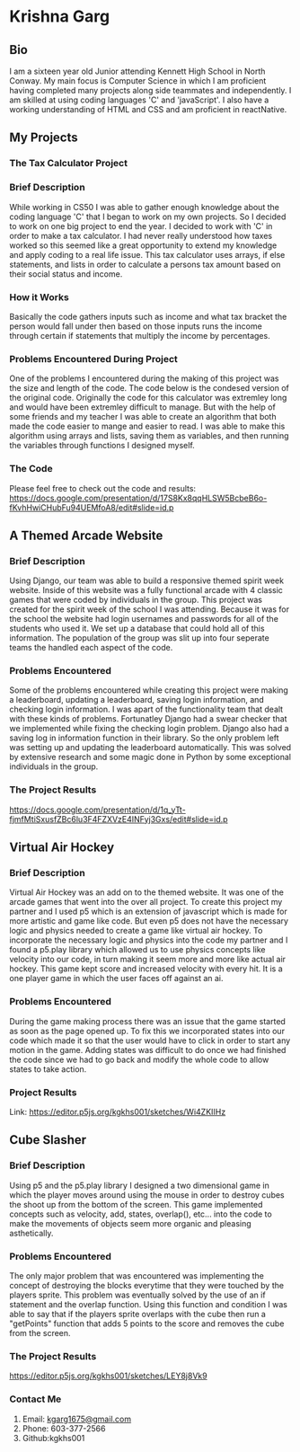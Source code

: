 # Krishna Garg
## Bio
I am a sixteen year old Junior attending Kennett High School in North Conway. My main focus is Computer Science in which I am proficient having completed many projects along side teammates and independently. I am skilled at using coding languages 'C' and 'javaScript'. I also have a working understanding of HTML and CSS and am proficient in reactNative. 

## My Projects 
### The Tax Calculator Project

### Brief Description
While working in CS50 I was able to gather enough knowledge about the coding language 'C' that I began to work on my own projects. So I decided to work on one big project to end the year.
I decided to work with 'C' in order to make a tax calculator. I had never really understood how taxes worked so this seemed like a great opportunity to extend my knowledge and apply coding
to a real life issue. This tax calculator uses arrays, if else statements, and lists in order to calculate a persons tax amount based on their social status and income. 

### How it Works
Basically the code gathers inputs such as income and what tax bracket the person would fall under then based on those inputs runs the income through certain if statements that multiply the income by percentages. 

### Problems Encountered During Project
One of the problems I encountered during the making of this project was the size and length of the code. The code below is the condesed version of the original code. Originally the code for this calculator was extremley long and would have been extremley difficult to manage. But with the help of some friends and my teacher I was able to create an algorithm that both made the code easier to mange and easier to read. I was able to make this algorithm using arrays and lists, saving them as variables, and then running the variables through functions I designed myself. 



### The Code 
Please feel free to check out the code and results:
https://docs.google.com/presentation/d/17S8Kx8qqHLSW5BcbeB6o-fKvhHwiCHubFu94UEMfoA8/edit#slide=id.p

## A Themed Arcade Website
### Brief Description
Using Django, our team was able to build a responsive themed spirit week website. Inside of this website was a fully functional arcade with 4 classic games that were coded by individuals in the group. This project was created for the spirit week of the school I was attending. Because it was for the school the website had login usernames and passwords for all of the students who used it. We set up a database that could hold all of this information. The population of the group was slit up into four seperate teams the handled each aspect of the code.

### Problems Encountered
Some of the problems encountered while creating this project were making a leaderboard, updating a leaderboard, saving login information, and checking login information. I was apart of the functionality team that dealt with these kinds of problems. Fortunatley Django had a swear checker that we implemented while fixing the checking login problem. Django also had a saving log in information function in their library. So the only problem left was setting up and updating the leaderboard automatically. This was solved by extensive research and some magic done in Python by some exceptional individuals in the group. 

### The Project Results
https://docs.google.com/presentation/d/1q_yTt-fjmfMtiSxusfZBc6lu3F4FZXVzE4INFyj3Gxs/edit#slide=id.p

## Virtual Air Hockey
### Brief Description
Virtual Air Hockey was an add on to the themed website. It was one of the arcade games that went into the over all project. To create this project my partner and I used p5 which is an extension of javascript which is made for more artistic and game like code. But even p5 does not have the necessary logic and physics needed to create a game like virtual air hockey. To incorporate the necessary logic and physics into the code my partner and I found a p5.play library which allowed us to use physics concepts like velocity into our code, in turn making it seem more and more like actual air hockey. This game kept score and increased velocity with every hit. It is a one player game in which the user faces off against an ai.

### Problems Encountered
During the game making process there was an issue that the game started as soon as the page opened up. To fix this we incorporated states into our code which made it so that the user would have to click in order to start any motion in the game. Adding states was difficult to do once we had finished the code since we had to go back and modify the whole code to allow states to take action. 

### Project Results
Link: https://editor.p5js.org/kgkhs001/sketches/Wi4ZKIIHz 

## Cube Slasher
### Brief Description
Using p5 and the p5.play library I designed a two dimensional game in which the player moves around using the mouse in order to destroy cubes the shoot up from the bottom of the screen. This game implemented concepts such as velocity, add, states, overlap(), etc... into the code to make the movements of objects seem more organic and pleasing asthetically. 
### Problems Encountered
The only major problem that was encountered was implementing the concept of destroying the blocks everytime that they were touched by the players sprite. This problem was eventually solved by the use of an if statement and the overlap function. Using this function and condition I was able to say that if the players sprite overlaps with the cube then run a "getPoints" function that adds 5 points to the score and removes the cube from the screen. 

### The Project Results
https://editor.p5js.org/kgkhs001/sketches/LEY8j8Vk9


### Contact Me
1. Email: kgarg1675@gmail.com
2. Phone: 603-377-2566
3. Github:kgkhs001



